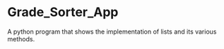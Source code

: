 # Grade_Sorter_App
A python program that shows the implementation of lists and its various methods.
